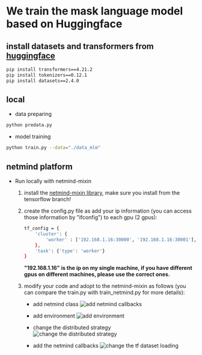 # We train the mask language model based on Huggingface

## install datasets and transformers from [huggingface](https://github.com/huggingface/transformers)

```bash
pip install transformers==4.21.2
pip install tokenizers==0.12.1
pip install datasets==2.4.0
```

## local

* data preparing
```bash
python predata.py
```

* model training
```bash
python train.py --data="./data_mlm"
```

## netmind platform
* Run locally with netmind-mixin
    1. install the [netmind-mixin library](https://github.com/protagolabs/NetMind-Mixin/tree/feature-tf-netmind), make sure you install from the tensorflow branch!
    2. create the config.py file as add your ip information (you can access those information by "ifconfig") to each gpu (2 gpus):
        ```bash
        tf_config = {
            'cluster': {
                'worker' : ['192.168.1.16:30000', '192.168.1.16:30001'],
            },
            'task': {'type': 'worker'}
        }
        ```
        **"192.168.1.16" is the ip on my single machine, if you have different gpus on different machines, please use the correct ones.**

    2. modify your code and adopt to the netmind-mixin as follows (you can compare the train.py with train_netmind.py for more details):

        * add netmind class
            ![add netmind callbacks](imgs/netmind_01.jpg)

        * add environment
            ![add environment](imgs/netmind_02.jpg)

        * change the distributed strategy
            ![change the distributed strategy](imgs/netmind_03.jpg)

        * add  the netmind callbacks 
            ![change the tf dataset loading](imgs/netmind_06.jpg)
        




        








